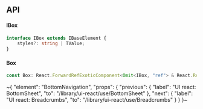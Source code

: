 

## API

#### IBox

```ts
interface IBox extends IBaseElement {
    styles?: string | TValue;
}
```

#### Box

```ts
const Box: React.ForwardRefExoticComponent<Omit<IBox, "ref"> & React.RefAttributes<unknown>>;
```


~{
  "element": "BottomNavigation",
  "props": {
    "previous": {
      "label": "UI react: BottomSheet",
      "to": "/library/ui-react/use/BottomSheet"
    },
    "next": {
      "label": "UI react: Breadcrumbs",
      "to": "/library/ui-react/use/Breadcrumbs"
    }
  }
}~

